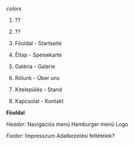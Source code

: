 *colors*
1. ??
2. ??


1. Föoldal - Startseite
2. Ètlap - Speisekarte
3. Galéria - Galerie
4. Rólunk - Über uns
5. Kitelepülés - Stand
6. Kapcsolat - Kontakt


**Föoldal**

*Header:*
Navigációs menü
Hamburger menü
Logo

*Footer:*
Impresszum
Adatkezelési feltételek?